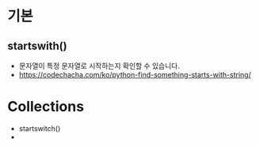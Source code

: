# 기본

## startswith()

- 문자열이 특정 문자열로 시작하는지 확인할 수 있습니다.
- https://codechacha.com/ko/python-find-something-starts-with-string/





# Collections

- startswitch()
- 